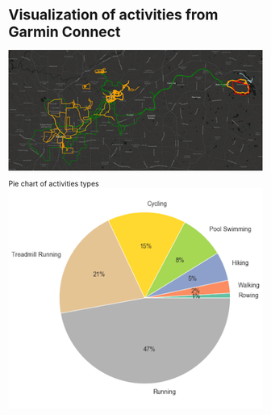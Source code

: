 Visualization of activities from Garmin Connect
============================ 


<img src="images/title.png">

Pie chart of activities types
![pie_chart](images/pie_chart.png)